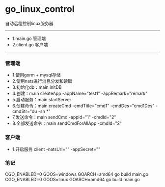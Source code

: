 # go_linux_control
自动远程控制linux服务器

------------

- 1.main.go 管理端
- 2.client.go 客户端

------------

### 管理端

- 1.使用gorm + mysql存储
- 2.使用nats进行消息分发和读取
- 3.初始化db：main initDB
- 4.创建：main createApp -appName="test1" -appRemark="remark"
- 5.启动服务：main startServer
- 6.创建命令：main createCmd -cmdTitle="cmd1" -cmdDes="cmd1Des" -cmdStr="du -sh *"
- 7.发送命令：main sendCmd -appId="1" -cmdId="2"
- 8.全部发送命令：main sendCmdForAllApp -cmdId="2"


### 客户端
- 1.开启服务 client -natsUrl="" -appSecret=""


### 笔记
CGO_ENABLED=0 GOOS=windows GOARCH=amd64 go build main.go
CGO_ENABLED=0 GOOS=linux GOARCH=amd64 go build main.go
